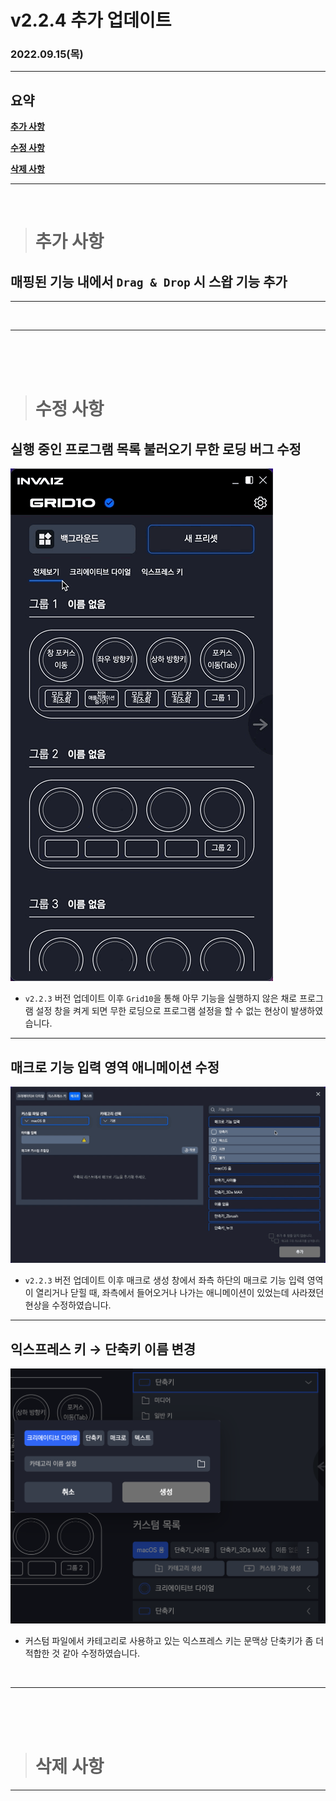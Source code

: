 # v2.2.4 추가 업데이트

### 2022.09.15(목)

---

## 요약

**[추가 사항](#추가-사항)**

**[수정 사항](#수정-사항)**

**[삭제 사항](#삭제-사항)**

---

<br />

> # 추가 사항

## 매핑된 기능 내에서 `Drag & Drop` 시 스왑 기능 추가

---

<br />

---

<br />
<br />
<br />

> # 수정 사항

## 실행 중인 프로그램 목록 불러오기 무한 로딩 버그 수정

![executed-process-load-error](../assets/v2.2.4/executed-process-load-error.gif)

- `v2.2.3` 버전 업데이트 이후 `Grid10`을 통해 아무 기능을 실행하지 않은 채로 프로그램 설정 창을 켜게 되면 무한 로딩으로 프로그램 설정을 할 수 없는 현상이 발생하였습니다.

---

## 매크로 기능 입력 영역 애니메이션 수정

![macro-function-input_animation](../assets/v2.2.4/macro-function-input_animation.gif)

- `v2.2.3` 버전 업데이트 이후 매크로 생성 창에서 좌측 하단의 매크로 기능 입력 영역이 열리거나 닫힐 때, 좌측에서 들어오거나 나가는 애니메이션이 있었는데 사라졌던 현상을 수정하였습니다.

---

## 익스프레스 키 → 단축키 이름 변경

![expresskey_to_shortcut](../assets/v2.2.4/expresskey_to_shortcut.png)

- 커스텀 파일에서 카테고리로 사용하고 있는 익스프레스 키는 문맥상 단축키가 좀 더 적합한 것 같아 수정하였습니다.

<br />

---

<br />
<br />
<br />

> # 삭제 사항

---

<br />
